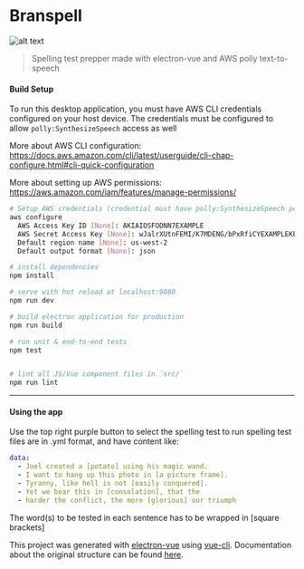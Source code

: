 # Branspell

![alt text](https://raw.githubusercontent.com/triangulated-tetrahedrons/branspell/master/demo/output.gif)

> Spelling test prepper made with electron-vue and AWS polly text-to-speech

#### Build Setup

To run this desktop application, you must have AWS CLI
credentials configured on your host device. The credentials
must be configured to allow `polly:SynthesizeSpeech` access as well

More about AWS CLI configuration:  
https://docs.aws.amazon.com/cli/latest/userguide/cli-chap-configure.html#cli-quick-configuration 

More about setting up AWS permissions:  
https://aws.amazon.com/iam/features/manage-permissions/ 

``` bash
# Setup AWS credentials (credential must have polly:SynthesizeSpeech permissions)
aws configure
  AWS Access Key ID [None]: AKIAIOSFODNN7EXAMPLE
  AWS Secret Access Key [None]: wJalrXUtnFEMI/K7MDENG/bPxRfiCYEXAMPLEKEY
  Default region name [None]: us-west-2
  Default output format [None]: json

# install dependencies
npm install

# serve with hot reload at localhost:9080
npm run dev

# build electron application for production
npm run build

# run unit & end-to-end tests
npm test


# lint all JS/Vue component files in `src/`
npm run lint

```

---

#### Using the app
Use the top right purple button to select the spelling test to run
spelling test files are in .yml format, and have content like:

``` yaml
data:
  - Joel created a [potato] using his magic wand.
  - I want to hang up this photo in [a picture frame].
  - Tyranny, like hell is not [easily conquered].
  - Yet we bear this in [consolation], that the
  - harder the conflict, the more [glorious] our triumph
```

The word(s) to be tested in each sentence has to be wrapped in [square brackets]

This project was generated with [electron-vue](https://github.com/SimulatedGREG/electron-vue) using [vue-cli](https://github.com/vuejs/vue-cli). Documentation about the original structure can be found [here](https://simulatedgreg.gitbooks.io/electron-vue/content/index.html).
